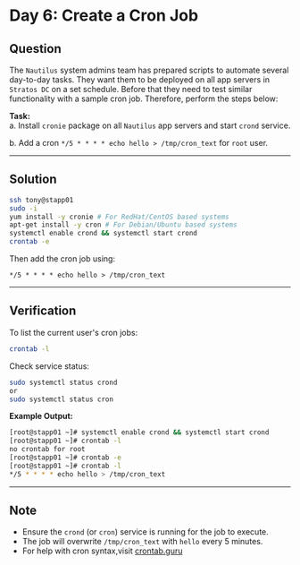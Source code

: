# Day 6: Create a Cron Job

## Question

The `Nautilus` system admins team has prepared scripts to automate several day-to-day tasks. They want them to be deployed on all app servers in `Stratos DC` on a set schedule. Before that they need to test similar functionality with a sample cron job. Therefore, perform the steps below:

**Task:**  
a. Install `cronie` package on all `Nautilus` app servers and start `crond` service.

b. Add a cron `*/5 * * * * echo hello > /tmp/cron_text` for `root` user.

---

## Solution

```bash
ssh tony@stapp01
sudo -i
yum install -y cronie # For RedHat/CentOS based systems
apt-get install -y cron # For Debian/Ubuntu based systems
systemctl enable crond && systemctl start crond
crontab -e
```
Then add the cron job using:

```text
*/5 * * * * echo hello > /tmp/cron_text
```
---

## Verification

To list the current user's cron jobs:

```bash
crontab -l
```
Check service status:

```bash
sudo systemctl status crond
or
sudo systemctl status cron
```

**Example Output:**

```bash
[root@stapp01 ~]# systemctl enable crond && systemctl start crond
[root@stapp01 ~]# crontab -l
no crontab for root
[root@stapp01 ~]# crontab -e
[root@stapp01 ~]# crontab -l
*/5 * * * * echo hello > /tmp/cron_text
```

---

## Note

- Ensure the `crond` (or `cron`) service is running for the job to execute.
- The job will overwrite `/tmp/cron_text` with `hello` every 5 minutes.
- For help with cron syntax,visit [crontab.guru](https://crontab.guru/)
